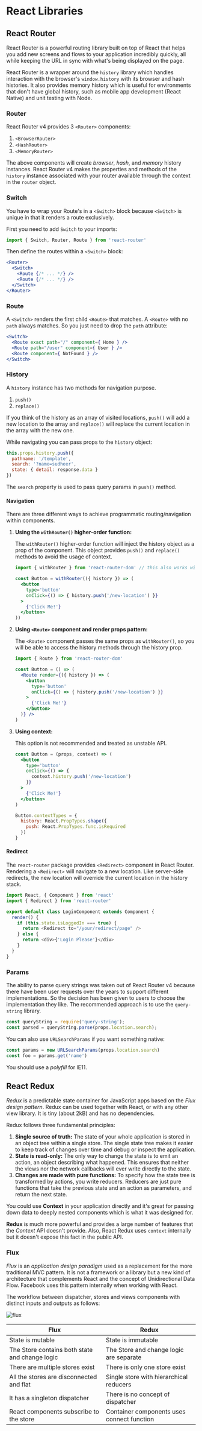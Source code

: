 # React Libraries

## React Router
React Router is a powerful routing library built on top of React that helps you add new screens and flows to your 
application incredibly quickly, all while keeping the URL in sync with what's being displayed on the page.

React Router is a wrapper around the `history` library which handles interaction with the browser's `window.history` with its browser and hash histories. It also provides memory history which is useful for environments that don't have global history, such as mobile app development (React Native) and unit testing with Node.

### Router
React Router v4 provides 3 `<Router>` components:

 1. `<BrowserRouter>`
 2. `<HashRouter>`
 3. `<MemoryRouter>`

The above components will create *browser*, *hash*, and *memory* history instances. React Router v4 makes the properties and methods of the `history` instance associated with your router available through the context in the `router` object.

### Switch
You have to wrap your Route's in a `<Switch>` block because `<Switch>` is unique in that it renders a route exclusively.

First you need to add `Switch` to your imports:

```javascript
import { Switch, Router, Route } from 'react-router'
```

Then define the routes within a `<Switch>` block:

```jsx harmony
<Router>
  <Switch>
    <Route {/* ... */} />
    <Route {/* ... */} />
  </Switch>
</Router>
```

### Route
A `<Switch>` renders the first child `<Route>` that matches. A `<Route>` with no `path` always matches. So you just need
to drop the `path` attribute:

```jsx harmony
<Switch>
  <Route exact path="/" component={ Home } />
  <Route path="/user" component={ User } />
  <Route component={ NotFound } />
</Switch>
```

### History
A `history` instance has two methods for navigation purpose.

1. `push()`
2. `replace()`

If you think of the history as an array of visited locations, `push()` will add a new location to the array and `replace()` will replace the current location in the array with the new one.

While navigating you can pass props to the `history` object:

```javascript
this.props.history.push({
  pathname: '/template',
  search: '?name=sudheer',
  state: { detail: response.data }
})
```

The `search` property is used to pass query params in `push()` method.

#### Navigation
There are three different ways to achieve programmatic routing/navigation within components.

 1. **Using the `withRouter()` higher-order function:**

     The `withRouter()` higher-order function will inject the history object as a prop of the component. This object provides `push()` and `replace()` methods to avoid the usage of context.

     ```jsx harmony
     import { withRouter } from 'react-router-dom' // this also works with 'react-router-native'

     const Button = withRouter(({ history }) => (
       <button
         type='button'
         onClick={() => { history.push('/new-location') }}
       >
         {'Click Me!'}
       </button>
     ))
     ```

 2. **Using `<Route>` component and render props pattern:**

     The `<Route>` component passes the same props as `withRouter()`, so you will be able to access the history methods through the history prop.

     ```jsx harmony
     import { Route } from 'react-router-dom'

     const Button = () => (
       <Route render={({ history }) => (
         <button
           type='button'
           onClick={() => { history.push('/new-location') }}
         >
           {'Click Me!'}
         </button>
       )} />
     )
     ```

 3. **Using context:**

     This option is not recommended and treated as unstable API.

     ```jsx harmony
     const Button = (props, context) => (
       <button
         type='button'
         onClick={() => {
           context.history.push('/new-location')
         }}
       >
         {'Click Me!'}
       </button>
     )

     Button.contextTypes = {
       history: React.PropTypes.shape({
         push: React.PropTypes.func.isRequired
       })
     }
     ```

#### Redirect
The `react-router` package provides `<Redirect>` component in React Router. Rendering a `<Redirect>` will navigate to a new location. Like server-side redirects, the new location will override the current location in the history stack.

 ```javascript
 import React, { Component } from 'react'
 import { Redirect } from 'react-router'

 export default class LoginComponent extends Component {
   render() {
     if (this.state.isLoggedIn === true) {
       return <Redirect to="/your/redirect/page" />
     } else {
       return <div>{'Login Please'}</div>
     }
   }
 }
 ```

### Params
The ability to parse query strings was taken out of React Router v4 because there have been user requests over the years
to support different implementations. So the decision has been given to users to choose the implementation they like. 
The recommended approach is to use the `query-string` library.

```javascript
const queryString = require('query-string');
const parsed = queryString.parse(props.location.search);
```

You can also use `URLSearchParams` if you want something native:

```javascript
const params = new URLSearchParams(props.location.search)
const foo = params.get('name')
```

You should use a *polyfill* for IE11.

## React Redux
*Redux* is a predictable state container for JavaScript apps based on the *Flux design pattern*. Redux can be used 
together with React, or with any other view library. It is tiny (about 2kB) and has no dependencies.

Redux follows three fundamental principles:

1. **Single source of truth:** The state of your whole application is stored in an object tree within a single store. The single state tree makes it easier to keep track of changes over time and debug or inspect the application.
2. **State is read-only:** The only way to change the state is to emit an action, an object describing what happened. This ensures that neither the views nor the network callbacks will ever write directly to the state.
3. **Changes are made with pure functions:** To specify how the state tree is transformed by actions, you write reducers. Reducers are just pure functions that take the previous state and an action as parameters, and return the next state.

You could use **Context** in your application directly and it's great for passing down data to deeply nested components
which is what it was designed for.

**Redux** is much more powerful and provides a large number of features that the *Context* API doesn't provide. Also,
React Redux uses `context` internally but it doesn't expose this fact in the public API.

### Flux
*Flux* is an *application design paradigm* used as a replacement for the more traditional MVC pattern. It is not a framework or a library but a new kind of architecture that complements React and the concept of Unidirectional Data Flow. Facebook uses this pattern internally when working with React.

The workflow between dispatcher, stores and views components with distinct inputs and outputs as follows:

![flux](https://raw.githubusercontent.com/sudheerj/reactjs-interview-questions/master/images/flux.png)

| Flux | Redux |
| ----- | ------- |
| State is mutable | State is immutable |
| The Store contains both state and change logic | The Store and change logic are separate |
| There are multiple stores exist | There is only one store exist |
| All the stores are disconnected and flat | Single store with hierarchical reducers|
| It has a singleton dispatcher | There is no concept of dispatcher |
| React components subscribe to the store | Container components uses connect function|

